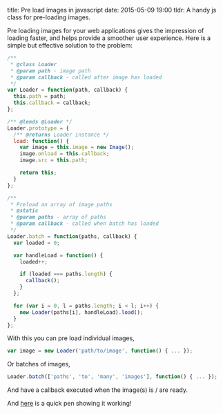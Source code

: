 title: Pre load images in javascript
date: 2015-05-09 19:00
tldr: A handy js class for pre-loading images.

Pre loading images for your web applications gives the impression of loading faster, and
helps provide a smoother user experience. Here is a simple but effective solution to the problem:

```javascript
/**
 * @class Loader
 * @param path - image path
 * @param callback - called after image has loaded
 */
var Loader = function(path, callback) {
  this.path = path;
  this.callback = callback;
};

/** @lends @Loader */
Loader.prototype = {
  /** @returns Loader instance */
  load: function() {
    var image = this.image = new Image();
    image.onload = this.callback;
    image.src = this.path;

    return this;
  }
};

/**
 * Preload an array of image paths
 * @static
 * @param paths - array of paths
 * @param callback - called when batch has loaded
 */
Loader.batch = function(paths, callback) {
  var loaded = 0;

  var handleLoad = function() {
    loaded++;

    if (loaded === paths.length) {
      callback();
    }
  };

  for (var i = 0, l = paths.length; i < l; i++) {
    new Loader(paths[i], handleLoad).load();
  }
};
```

With this you can pre load individual images,

```javascript
var image = new Loader('path/to/image', function() { ... });
```

Or batches of images,

```javascript
Loader.batch(['paths', 'to', 'many', 'images'], function() { ... });
```

And have a callback executed when the image(s) is / are ready.

And [here](http://codepen.io/nathamanath/pen/MwwRrr) is a quick pen showing
it working!

